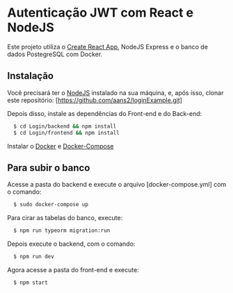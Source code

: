 # Autenticação JWT com React e NodeJS

Este projeto utiliza o [Create React App](https://github.com/facebook/create-react-app), NodeJS Express e o banco de dados PostegreSQL com Docker.

## Instalação
Você precisará ter o [NodeJS](https://nodejs.org) instalado na sua máquina, e, após isso, clonar este repositório: [https://github.com/aans2/loginExample.git]


Depois disso, instale as dependências do Front-end e do Back-end:
```sh
  $ cd Login/backend && npm install
  $ cd Login/frontend && npm install
```
Instalar o [Docker](https://docs.docker.com/engine/install/) e [Docker-Compose](https://docs.docker.com/engine/install/)

## Para subir o banco

Acesse a pasta do backend e execute o arquivo [docker-compose.yml] com o comando:
```sh
  $ sudo docker-compose up
```

Para cirar as tabelas do banco, execute:
```sh
  $ npm run typeorm migration:run
```

Depois execute o backend, com o comando:
```sh
  $ npm run dev
```

Agora acesse a pasta do front-end e execute:
```sh
  $ npm start
```
